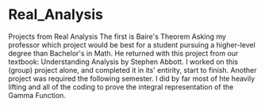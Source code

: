 # Real_Analysis
Projects from Real Analysis
The first is Baire's Theorem
  Asking my professor which project would be best for a student pursuing a higher-level degree than Bachelor's in Math. He returned with this project from our textbook: Understanding Analysis by Stephen Abbott. I worked on this (group) project alone, and completed it in its' entirity, start to finish.
  Another project was required the following semester. I did by far most of hte heavily lifting and all of the coding to prove the integral representation of the Gamma Function.
